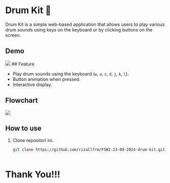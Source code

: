 # Drum Kit 🥁

Drum Kit is a simple web-based application that allows users to play various drum sounds using keys on the keyboard or by clicking buttons on the screen.

## Demo

<img src="/ch2-09-23-2024/images/image.png">
## Feature

- Play drum sounds using the keyboard (`w`, `a`, `s`, `d`, `j`, `k`, `l`).
- Button animation when pressed.
- Interactive display.

## Flowchart
<img src="/ch2-09-23-2024/images/drum-kit-flow..png">

## How to use

1. Clone repositori ini.
   ```bash
   git clone https://github.com/rizallfrm/FSW2-23-09-2024-drum-kit.git



# Thank You!!!